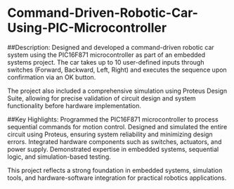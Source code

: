# Command-Driven-Robotic-Car-Using-PIC-Microcontroller

##Description:
Designed and developed a command-driven robotic car system using the PIC16F871 microcontroller as part of an embedded systems project. The car takes up to 10 user-defined inputs through switches (Forward, Backward, Left, Right) and executes the sequence upon confirmation via an OK button.

The project also included a comprehensive simulation using Proteus Design Suite, allowing for precise validation of circuit design and system functionality before hardware implementation.

##Key Highlights:
Programmed the PIC16F871 microcontroller to process sequential commands for motion control.
Designed and simulated the entire circuit using Proteus, ensuring system reliability and minimizing design errors.
Integrated hardware components such as switches, actuators, and power supply.
Demonstrated expertise in embedded systems, sequential logic, and simulation-based testing.


This project reflects a strong foundation in embedded systems, simulation tools, and hardware-software integration for practical robotics applications.

